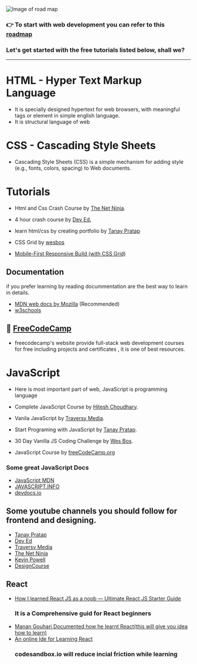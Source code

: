 ![Image of road map](https://camo.githubusercontent.com/f22bb956aacd059ef8819c40c55e49e700b0ea49/68747470733a2f2f692e696d6775722e636f6d2f4e4e796339514d2e706e67)

### 👉 To start with web development you can refer to this [roadmap](https://github.com/kamranahmedse/developer-roadmap)

### Let's get started with the free tutorials listed below, shall we?

---

# HTML - Hyper Text Markup Language

- It is specially designed hypertext for web browsers, with meaningful tags or element in simple english language.
- It is structural language of web

# CSS - Cascading Style Sheets

- Cascading Style Sheets (CSS) is a simple mechanism for adding style (e.g., fonts, colors, spacing) to Web documents.

# Tutorials

- Html and Css Crash Course by [The Net Ninja](https://www.youtube.com/playlist?list=PL4cUxeGkcC9ivBf_eKCPIAYXWzLlPAm6G).
- 4 hour crash course by [Dev Ed.](https://youtu.be/vQWlgd7hV4A)
- learn html/css by creating portfolio by [Tanay Pratap](https://www.youtube.com/playlist?list=PLzvhQUIpvvug-c-bExl_xFcopeQi_sa29)

- CSS Grid by [wesbos](https://cssgrid.io/)
- [Mobile-First Responsive Build (with CSS Grid)](https://www.youtube.com/playlist?list=PL4cUxeGkcC9hH1tAjyUPZPjbj-7s200a4)

## Documentation

if you prefer learning by reading docummentation are the best way to learn in details.

- [MDN web docs by Mozilla](https://developer.mozilla.org/en-US/) (Recommended)
- [w3schools](https://www.w3schools.com/)

## 🎯 [FreeCodeCamp](https://www.freecodecamp.org/)

- freecodecamp's website provide full-stack web development courses for free including projects and certificates , it is one of best resources.

# JavaScript

- Here is most important part of web, JavaScript is programming language

- Complete JavaScript Course by [Hitesh Choudhary](https://www.youtube.com/playlist?list=PLRAV69dS1uWSxUIk5o3vQY2-_VKsOpXLD).

- Vanila JavaScript by [Traversy Media](https://www.youtube.com/playlist?list=PLillGF-RfqbbnEGy3ROiLWk7JMCuSyQtX).
- Start Programing with JavaScript by [Tanay Pratap](https://www.youtube.com/playlist?list=PLzvhQUIpvvuj9nN70USkHJrrSeQ9aiqdB).
- 30 Day Vanilla JS Coding Challenge by [Wes Bos](https://javascript30.com/).
- JavaScript Course by [freeCodeCamp.org](https://www.youtube.com/playlist?list=PLWKjhJtqVAbleDe3_ZA8h3AO2rXar-q2V)

### Some great JavaScript Docs

- [JavaScript MDN](https://developer.mozilla.org/en-US/docs/Web/JavaScript)
- [JAVASCRIPT.INFO](https://javascript.info/)
- [devdocs.io](https://devdocs.io/javascript/)

## Some youtube channels you should follow for frontend and designing.

- [Tanay Pratap](https://www.youtube.com/channel/UCNFmBuclxQPe57orKiQbyfA)
- [Dev Ed](https://www.youtube.com/channel/UClb90NQQcskPUGDIXsQEz5Q)
- [Traversy Media](https://www.youtube.com/channel/UC29ju8bIPH5as8OGnQzwJyA)
- [The Net Ninja](https://www.youtube.com/channel/UCW5YeuERMmlnqo4oq8vwUpg)
- [Kevin Powell](https://www.youtube.com/channel/UCJZv4d5rbIKd4QHMPkcABCw)
- [DesignCourse](https://www.youtube.com/channel/UCVyRiMvfUNMA1UPlDPzG5Ow)

## React

- [How I learned React JS as a noob — Ultimate React JS Starter Guide](https://medium.com/javascript-in-plain-english/how-i-learned-react-js-as-a-noob-ultimate-react-js-starter-guide-36a05ab9495e)
  ### It is a Comprehensive guid for React beginners
- [Manan Gouhari Documented how he learnt React(this will give you idea how to learn)](https://www.youtube.com/watch?v=bKP2FZwSlN0&list=PL1xmoAWnCP4-jEE1qK5OGS05UoZVup8Ix)
- [An online Ide for Learning React](https://codesandbox.io/?from-app=1)
  ### codesandbox.io will reduce incial friction while learning
